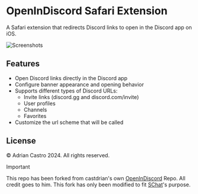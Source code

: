 # OpenInDiscord Safari Extension

A Safari extension that redirects Discord links to open in the Discord app on iOS.

![Screenshots](https://adriancastro.dev/av5aggodnfum.PNG)

## Features

- Open Discord links directly in the Discord app
- Configure banner appearance and opening behavior
- Supports different types of Discord URLs:
  - Invite links (discord.gg and discord.com/invite)
  - User profiles
  - Channels
  - Favorites
- Customize the url scheme that will be called

## License

© Adrian Castro 2024. All rights reserved.

> [!IMPORTANT]
> This repo has been forked from castdrian's own [OpenInDiscord](https://github.com/castdrian/OpenInDiscord) Repo.
> All credit goes to him. This fork has only been modified to fit [SChat](https://github.com/Soncresity-Industries/SChat-Tweak)'s purpose.
